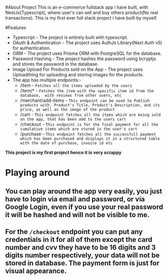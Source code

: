 #About Project
This is an e-commerce fullstack app i have built, with NextJs(Typescript), where user's can sell and buy others product(No real transactions). This is my first ever full stack project i have built by myself.

#Features
- Typescript - The project is entirely built with typescript.
- OAuth & Authentication - The project uses AuthJs Library(Next Auth v5) for authentication.
- ORM - The project uses Prisma ORM with PostgreSQL for the database.
- Password Hashing - The project hashes the password using bcryptjs and stores the password in the database.
- Image Upload For Products sold on the App - The project uses Uploadthing for uploading and storing images for the products.
- The app has multiple endpoints:-
  - /item - ``Fetches all the items uploaded by the users``
  - /item/* - ``Fetches the item with the specific item id from the database,  with reviews from other users, etc``
  - /merchant/add-items - ``This endpoint can be used to Publish products with, Product's Title, Product's Description, and its price, as well as the image of the product``
  - /cart - ``This endpoint fetches all the items which are being sold on the app, that has been add to the users cart``
  - /checkout - ``This endpoint is for the final payment for all the cumulative items which are stored in the user's cart``
  - /purchase - ``This endpoint fetches all the successfull payment which has been purchased and displays it in a structured table with the date of purchase, invoice id etc``

  
**This project is my first project hence it is very scrappy**
# Playing around
## You can play around the app very easily, you just have to login via email and password, or via Google Login, even if you use your real password it will be hashed and will not be visible to me.
## For the ``/checkout`` endpoint you can put any credentials in it for all of them except the card number and cvv they have to be 16 digits and 3 digits number respectively, your data will not be stored in database. The payment form is just for visual appearance.
